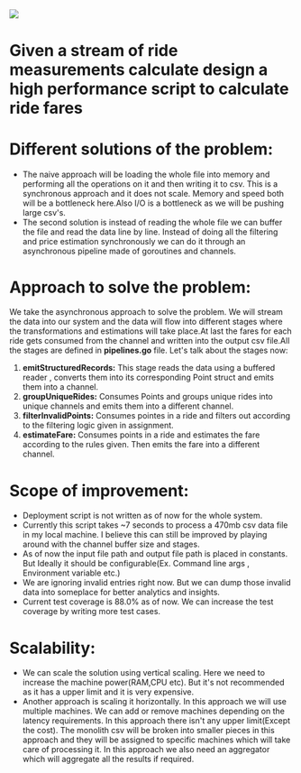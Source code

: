 ## ![](RackMultipart20210320-4-iaa6th_html_5142fe91682defd7.png)

# **Given a stream of ride measurements calculate design a high performance script to calculate ride fares**


# Different solutions of the problem:

- The naive approach will be loading the whole file into memory and performing all the operations on it and then writing it to csv. This is a synchronous approach and it does not scale. Memory and speed both will be a bottleneck here.Also I/O is a bottleneck as we will be pushing large csv&#39;s.
- The second solution is instead of reading the whole file we can buffer the file and read the data line by line. Instead of doing all the filtering and price estimation synchronously we can do it through an asynchronous pipeline made of goroutines and channels.


# Approach to solve the problem:

We take the asynchronous approach to solve the problem. We will stream the data into our system and the data will flow into different stages where the transformations and estimations will take place.At last the fares for each ride gets consumed from the channel and written into the output csv file.All the stages are defined in **pipelines.go** file. Let&#39;s talk about the stages now:

1. **emitStructuredRecords:** This stage reads the data using a buffered reader , converts them into its corresponding Point struct and emits them into a channel.
2. **groupUniqueRides:** Consumes Points and groups unique rides into unique channels and emits them into a different channel.
3. **filterInvalidPoints:** Consumes pointes in a ride and filters out according to the filtering logic given in assignment.
4. **estimateFare:** Consumes points in a ride and estimates the fare according to the rules given. Then emits the fare into a different channel.


# Scope of improvement:
- Deployment script is not written as of now for the whole system.
- Currently this script takes ~7 seconds to process a 470mb csv data file in my local machine. I believe this can still be improved by playing around with the channel buffer size and stages.
- As of now the input file path and output file path is placed in constants. But Ideally it should be configurable(Ex. Command line args , Environment variable etc.)
- We are ignoring invalid entries right now. But we can dump those invalid data into someplace for better analytics and insights.
- Current test coverage is 88.0% as of now. We can increase the test coverage by writing more test cases.


# Scalability:
- We can scale the solution using vertical scaling. Here we need to increase the machine power(RAM,CPU etc). But it&#39;s not recommended as it has a upper limit and it is very expensive.
- Another approach is scaling it horizontally. In this approach we will use multiple machines. We can add or remove machines depending on the latency requirements. In this approach there isn&#39;t any upper limit(Except the cost). The monolith csv will be broken into smaller pieces in this approach and they will be assigned to specific machines which will take care of processing it. In this approach we also need an aggregator which will aggregate all the results if required.

